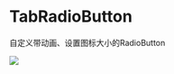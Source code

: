 # TabRadioButton
自定义带动画、设置图标大小的RadioButton

![]('https://github.com/cnlisn/TabRadioButton/blob/master/img/screenshot-1575515057424.jpg')
